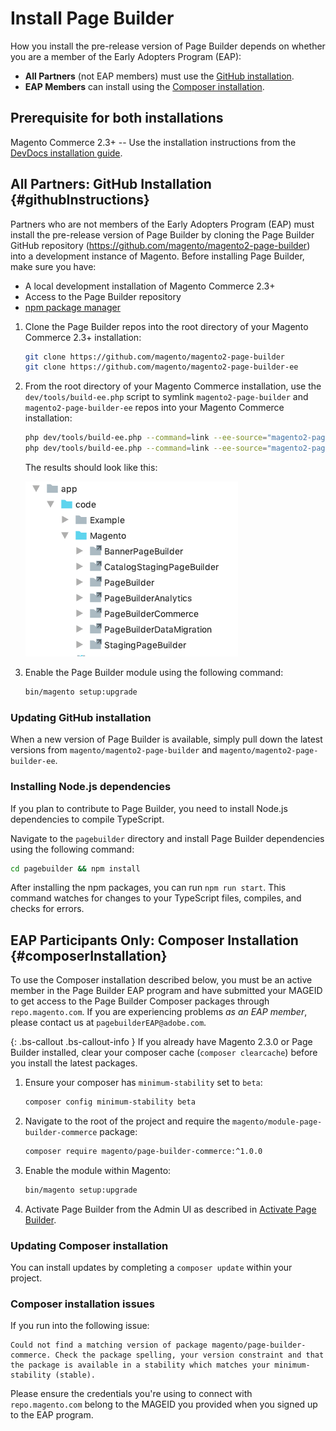 # Install Page Builder

How you install the pre-release version of Page Builder depends on whether you are a member of the Early Adopters Program (EAP):

- **All Partners** (not EAP members) must use the [GitHub installation](#githubInstructions).
- **EAP Members** can install using the [Composer installation](#composerInstallation).

## Prerequisite for both installations

Magento Commerce 2.3+ -- Use the installation instructions from the [DevDocs installation guide](https://devdocs.magento.com/guides/v2.3/install-gde/bk-install-guide.html). 

## **All Partners**: GitHub Installation {#githubInstructions}

Partners who are not members of the Early Adopters Program (EAP) must install the pre-release version of Page Builder by cloning the Page Builder GitHub repository (https://github.com/magento/magento2-page-builder) into a development instance of Magento. 
Before installing Page Builder, make sure you have:

* A local development installation of Magento Commerce 2.3+
* Access to the Page Builder repository
* [npm package manager](https://www.npmjs.com/get-npm)

1. Clone the Page Builder repos into the root directory of your Magento Commerce 2.3+ installation:

    ```bash
    git clone https://github.com/magento/magento2-page-builder
    git clone https://github.com/magento/magento2-page-builder-ee
    ```

2. From the root directory of your Magento Commerce installation, use the `dev/tools/build-ee.php` script to symlink `magento2-page-builder` and `magento2-page-builder-ee` repos into your Magento Commerce installation:

    ```bash
    php dev/tools/build-ee.php --command=link --ee-source="magento2-page-builder" --ce-source="."
    php dev/tools/build-ee.php --command=link --ee-source="magento2-page-builder-ee" --ce-source="."
    ```
    
    The results should look like this:
    
    ![Symlinks to Page Builder](../images/symlinked-pagebuilder.png)

3. Enable the Page Builder module using the following command:

    ```bash
    bin/magento setup:upgrade
    ```

### Updating GitHub installation

When a new version of Page Builder is available, simply pull down the latest versions from `magento/magento2-page-builder` and `magento/magento2-page-builder-ee`.

### Installing Node.js dependencies

If you plan to contribute to Page Builder, you need to install Node.js dependencies to compile TypeScript.

Navigate to the `pagebuilder` directory and install Page Builder dependencies using the following command:

```bash
cd pagebuilder && npm install
```

After installing the npm packages, you can run `npm run start`. This command watches for changes to your TypeScript files, compiles, and checks for errors.

## **EAP Participants Only**: Composer Installation {#composerInstallation}

To use the Composer installation described below, you must be an active member in the Page Builder EAP program and have submitted your MAGEID to get access to the Page Builder Composer packages through `repo.magento.com`. 
If you are experiencing problems _as an EAP member_, please contact us at `pagebuilderEAP@adobe.com`.

{: .bs-callout .bs-callout-info }
If you already have Magento 2.3.0 or Page Builder installed, clear your composer cache (`composer clearcache`) before you install the latest packages.

1. Ensure your composer has `minimum-stability` set to `beta`:

    ```bash
    composer config minimum-stability beta
    ```

2. Navigate to the root of the project and require the `magento/module-page-builder-commerce` package:

    ```bash
    composer require magento/page-builder-commerce:^1.0.0
    ```
    
3. Enable the module within Magento:

    ``` bash
    bin/magento setup:upgrade
    ```
    
4. Activate Page Builder from the Admin UI as described in [Activate Page Builder](../how-to/how-to-deactivate-pagebuilder.md).

### Updating Composer installation

You can install updates by completing a `composer update` within your project.

### Composer installation issues

If you run into the following issue:

```shell
Could not find a matching version of package magento/page-builder-commerce. Check the package spelling, your version constraint and that the package is available in a stability which matches your minimum-stability (stable).
```

Please ensure the credentials you're using to connect with `repo.magento.com` belong to the MAGEID you provided when you signed up to the EAP program.